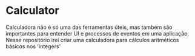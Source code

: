 # Calculator
Calculadora não é só uma das ferramentas úteis, mas também são importantes para entender UI e processos de eventos em uma aplicação. Nesse repositório irei criar uma calculadora para cálculos aritméticos básicos nos 'integers' 
